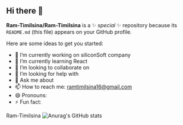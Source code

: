 ## Hi there 👋

**Ram-Timilsina/Ram-Timilsina** is a ✨ _special_ ✨ repository because its `README.md` (this file) appears on your GitHub profile.

Here are some ideas to get you started:

- 🔭 I’m currently working on siliconSoft company  
- 🌱 I’m currently learning React
- 👯 I’m looking to collaborate on 
- 🤔 I’m looking for help with 
- 💬 Ask me about 
- 📫 How to reach me: ramtimilsina16@gmail.com
- 😄 Pronouns: 
- ⚡ Fun fact: 

Ram-Timilsina
![Anurag's GitHub stats](https://github-readme-stats.vercel.app/api?username=Ram-Timilsina&show_icons=true&theme=radical)
